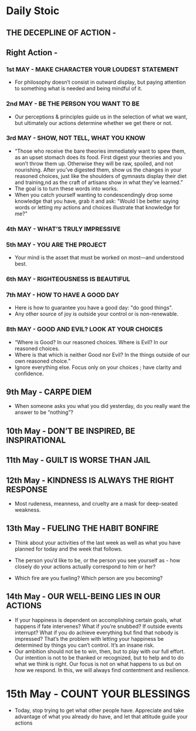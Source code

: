 # Daily Stoic

## THE DECEPLINE OF ACTION -

## Right Action -

### 1st MAY - MAKE CHARACTER YOUR LOUDEST STATEMENT

- For philosophy doesn’t consist in outward display, but paying attention to something what is needed and being mindful of it.

### 2nd MAY - BE THE PERSON YOU WANT TO BE

- Our perceptions & principles guide us in the selection of what we want, but ultimately our actions determine whether we get there or not.

### 3rd MAY - SHOW, NOT TELL, WHAT YOU KNOW

- “Those who receive the bare theories immediately want to spew them, as an upset stomach does its food. First digest your theories and you won’t throw them up. Otherwise they will be raw, spoiled, and not nourishing. After you’ve digested them, show us the changes in your reasoned choices, just like the shoulders of
gymnasts display their diet and training,nd as the craft of artisans show in what they’ve learned.”
- The goal is to turn these words into works.
- When you catch yourself wanting to condescendingly drop some knowledge that you have, grab it and ask: "Would I be better saying words or letting my actions and choices illustrate that knowledge for me?"

### 4th MAY - WHAT’S TRULY IMPRESSIVE

### 5th MAY - YOU ARE THE PROJECT

- Your mind is the asset that must be worked on most—and understood best.

### 6th MAY - RIGHTEOUSNESS IS BEAUTIFUL

### 7th MAY - HOW TO HAVE A GOOD DAY

- Here is how to guarantee you have a good day: "do good things".
- Any other source of joy is outside your control or is non-renewable.

### 8th MAY - GOOD AND EVIL? LOOK AT YOUR CHOICES

- “Where is Good? In our reasoned choices. Where is Evil? In our reasoned choices. 
- Where is that which is neither Good nor Evil? In the things outside of our own reasoned choice.”
- Ignore everything else. Focus only on your choices ; have clarity and confidence.

## 9th May - CARPE DIEM

- When someone asks you what you did yesterday, do you really want the answer to be “nothing”?

## 10th May - DON’T BE INSPIRED, BE INSPIRATIONAL

## 11th May - GUILT IS WORSE THAN JAIL

## 12th May - KINDNESS IS ALWAYS THE RIGHT RESPONSE

- Most rudeness, meanness, and cruelty are a mask for deep-seated
weakness.

## 13th May - FUELING THE HABIT BONFIRE

- Think about your activities of the last week as well as what you have
planned for today and the week that follows. 

- The person you’d like to be, or the person you see yourself as - 
how closely do  your actions actually correspond to him or her? 

- Which fire are you fueling? Which person are you becoming?

## 14th May - OUR WELL-BEING LIES IN OUR ACTIONS

- If your happiness is dependent on accomplishing certain goals, what happens if fate intervenes? What if you’re snubbed? If outside events interrupt? What if you do achieve everything but find that nobody is impressed? That’s the problem with letting your happiness be determined by things you can’t control. It’s an insane risk.
- Our ambition should not be to win, then, but to play with our full effort. Our intention is not to be thanked or recognized, but to help and to do what
we think is right. Our focus is not on what happens to us but on how we respond. In this, we will always find contentment and resilience.

# 15th May - COUNT YOUR BLESSINGS

- Today, stop trying to get what other people have. Appreciate and take advantage of what you already do have, and let that attitude guide your actions

